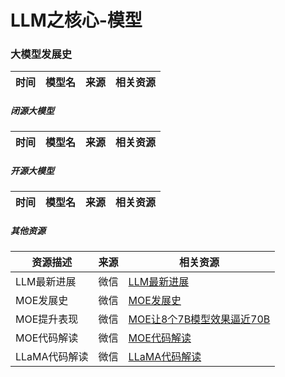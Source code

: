 # LLM之核心-模型

### 大模型发展史

| 时间 |模型名| 来源 | 相关资源 |
| ----- | --- | ---- | -------- |


##### 闭源大模型

| 时间 |模型名| 来源 | 相关资源 |
| ----- | --- | ---- | -------- |

##### 开源大模型

| 时间 |模型名| 来源 | 相关资源 |
| ----- | --- | ---- | -------- |

##### 其他资源

| 资源描述 | 来源 | 相关资源 |
| -------- | ---- | -------- |
|LLM最新进展|微信| [LLM最新进展](https://mp.weixin.qq.com/s/IkqwITZ_nqnCOAPLX7xv7A)|
|MOE发展史|微信|[MOE发展史](https://mp.weixin.qq.com/s/LoKmxYB9K3X4vpTg-STVUg)|
|MOE提升表现|微信|[MOE让8个7B模型效果逼近70B](https://mp.weixin.qq.com/s/UAytYCGGgiYTnYiBJHGHTQ)|
|MOE代码解读|微信| [MOE代码解读](https://mp.weixin.qq.com/s/PaHmvwbXcZJ3Cn-2NMcLxA)|
|LLaMA代码解读|微信|[LLaMA代码解读](https://mp.weixin.qq.com/s/oO7nkY0Fcgd4Y7en3Sx2Xw)|


